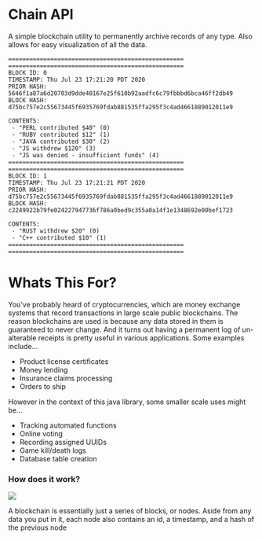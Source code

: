 # Chain API
A simple blockchain utility to permanently archive records of any type. Also allows for easy visualization of all the data.

```
==================================================
==================================================
BLOCK ID: 0
TIMESTAMP: Thu Jul 23 17:21:20 PDT 2020
PRIOR HASH: 5646f1a87a6d20703d9dde40167e25f610b92aadfc6c79fbbbd6bca46ff2db49
BLOCK HASH: d75bc757e2c55673445f6935769fdab881535ffa295f3c4ad4661889012011e9

CONTENTS:
 - "PERL contributed $40" (0)
 - "RUBY contributed $12" (1)
 - "JAVA contributed $30" (2)
 - "JS withdrew $120" (3)
 - "JS was denied - insufficient funds" (4)
==================================================
==================================================
BLOCK ID: 1
TIMESTAMP: Thu Jul 23 17:21:21 PDT 2020
PRIOR HASH: d75bc757e2c55673445f6935769fdab881535ffa295f3c4ad4661889012011e9
BLOCK HASH: c2249922b79fe024227947736f786a0bed9c355a0a14f1e1348692e00bef1723

CONTENTS:
 - "RUST withdrew $20" (0)
 - "C++ contributed $10" (1)
==================================================
==================================================
```

# Whats This For?
You've probably heard of cryptocurrencies, which are money exchange systems that record transactions in large scale public blockchains. The reason blockchains are used is because any data stored in them is guaranteed to never change. And it turns out having a permanent log of un-alterable receipts is pretty useful in various applications. Some examples include...
* Product license certificates
* Money lending
* Insurance claims processing
* Orders to ship

However in the context of this java library, some smaller scale uses might be...
* Tracking automated functions
* Online voting
* Recording assigned UUIDs
* Game kill/death logs
* Database table creation

### How does it work?

![](https://spheregen.com/wp-content/uploads/2019/04/blockchain.png)

A blockchain is essentially just a series of blocks, or nodes. Aside from any data you put in it, each node also contains an id, a timestamp, and a hash of the previous node
